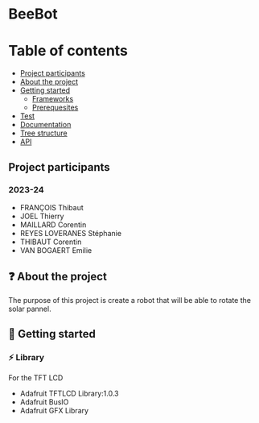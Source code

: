 # BeeBot

# Table of contents

* [Project participants](#project-participants)
* [About the project](#question-about-the-project)
* [Getting started](#rocket-getting-started)
    * [Frameworks](#zap-frameworks)
    * [Prerequesites](#exclamation-prerequesites)
* [Test](#test)
* [Documentation](#documentation)
* [Tree structure](#deciduoustree-tree-structure)
* [API](#boom-api)

## **Project participants**

### 2023-24

- FRANÇOIS Thibaut
- JOEL Thierry
- MAILLARD Corentin
- REYES LOVERANES Stéphanie
- THIBAUT Corentin
- VAN BOGAERT Emilie

## :question: About the project

The purpose of this project is create a robot that will be able to rotate the solar pannel.

## :rocket: Getting started

### :zap: Library

For the TFT LCD
- Adafruit TFTLCD Library:1.0.3
- Adafruit BusIO
- Adafruit GFX Library
